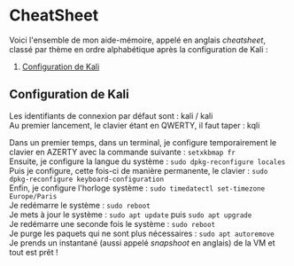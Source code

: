 # CheatSheet

Voici l'ensemble de mon aide-mémoire, appelé en anglais *cheatsheet*, classé par thème en ordre alphabétique après la configuration de Kali :

1. [Configuration de Kali](#installation_kali)


## Configuration de Kali <a name="installation_kali"></a>

Les identifiants de connexion par défaut sont : kali / kali  
Au premier lancement, le clavier étant en QWERTY, il faut taper : kqli

Dans un premier temps, dans un terminal, je configure temporairement le clavier en AZERTY avec la commande suivante : `setxkbmap fr`  
Ensuite, je configure la langue du système : `sudo dpkg-reconfigure locales`  
Puis je configure, cette fois-ci de manière permanente, le clavier : `sudo dpkg-reconfigure keyboard-configuration`  
Enfin, je configure l'horloge système : `sudo timedatectl set-timezone Europe/Paris`  
Je redémarre le système : `sudo reboot`  
Je mets à jour le système : `sudo apt update` puis `sudo apt upgrade`  
Je redémarre une seconde fois le système : `sudo reboot`  
Je purge les paquets qui ne sont plus nécessaires : `sudo apt autoremove`  
Je prends un instantané (aussi appelé *snapshoot* en anglais) de la VM et tout est prêt !
